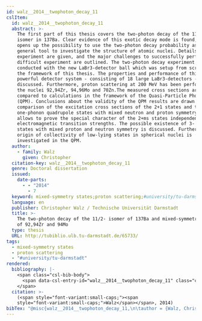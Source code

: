 ```yaml
---
id: walz__2014__twophoton_decay_11
cslItem:
  id: walz__2014__twophoton_decay_11
  abstract: >-
    The first part of this thesis covers the two-photon decay of the 11/2-
    isomer in 137Ba. Clear evidence of this exotic decay mode is found, which
    opens up the possibility to use the two-photon decay probability as a
    general tool to investigate the structure of atomic nuclei. Details on the
    experiment are given, and the major challenges to successfully perform this
    difficult experiment are outlined. The two-photon decay experiment was
    conducted with the new LaBr3-detector ball which was setup from scratch in
    the framework of this thesis. The properties and performance of this
    powerful detector system - consisting of 18 large LaBr3-detectors - are
    discussed. Furthermore, proton scattering at 200 MeV has been performed on
    the nuclei 92,94Zr, 94,96Mo and 70Zn.The measured cross sections are
    compared to calculations in the framework of the Quasi-Particle Phonon Model
    (QPM). Conclusions about the validity of the QPM results are drawn. A
    comparison of the excitation cross sections of the 2+1 states and the
    one-phonon quadrupole states with mixed neutron and proton symmetry (2+ms)
    allows to prove the special character of the 2+ms states independently of
    electromagnetic transition strengths. The possible existence of 3- and 4+
    states with mixed proton and neutron symmetry is discussed. Furthermore the
    origin of collectivity of low-lying states in spherical nuclei is
    investigated in the QPM.
  author:
    - family: Walz
      given: Christopher
  citation-key: walz__2014__twophoton_decay_11
  genre: Doctoral dissertation
  issued:
    date-parts:
      - - "2014"
        - 7
  keyword: mixed-symmetry states;proton scattering;#university/tu-darmstadt
  language: en
  publisher: Christopher Walz / Technische Universität Darmstadt
  title: >-
    The two-photon decay of the 11/2- isomer of 137Ba and mixed-symmetry states
    of 92,94Zr and 94Mo
  type: thesis
  URL: http://tubiblio.ulb.tu-darmstadt.de/65733/
tags:
  - mixed-symmetry states
  - proton scattering
  - "#university/tu-darmstadt"
rendered:
  bibliography: |-
    <span class="csl-bib-body">
      <span data-csl-entry-id="walz__2014__twophoton_decay_11" class="csl-entry"><span class='author-bib'>Walz</span>. <span class='date-bib'>(2014)</span>. <span class='title'><i><b><span style="font-style:normal;">The two-photon decay of the 11/2- isomer of 137Ba and mixed-symmetry states of 92,94Zr and 94Mo</span></b></i></span> [Doctoral dissertation, Christopher Walz / Technische Universität Darmstadt]. <span class='URL'><a href='http://tubiblio.ulb.tu-darmstadt.de/65733/'>LINK</a></span></span>
    </span>
  citation: >-
    (<span style="font-variant:small-caps;"><span
    style="font-variant:small-caps;">Walz</span></span>, 2014)
bibTex: "@misc{walz__2014__twophoton_decay_11,\n\tauthor = {Walz, Christopher},\n\tyear = {2014},\n\tmonth = {7},\n\tschool = {Christopher Walz / Technische Universit{\\\" a}t Darmstadt},\n\ttitle = {The two-photon decay of the 11/2- isomer of 137Ba and mixed-symmetry states of 92,94Zr and 94Mo},\n\ttype = {Doctoral dissertation},\n\turl = {http://tubiblio.ulb.tu-darmstadt.de/65733/},\n}\n\n"
---
```

